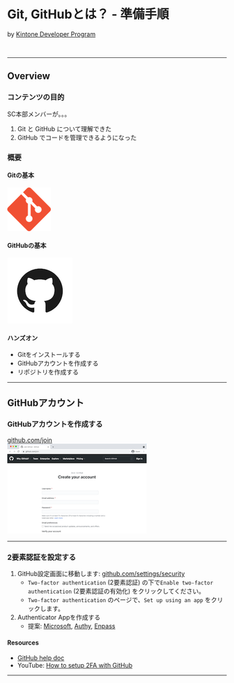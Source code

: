 # Git, GitHubとは？ - 準備手順
by [Kintone Developer Program](https://developer.kintone.io/hc/en-us/)

<br />

<!-- block-start: grid, sns-box -->
<!-- account: github, ahandsel -->
<!-- block-end -->

---

## Overview

### コンテンツの目的
SC本部メンバーが。。。
  1. Git と GitHub について理解できた
  2. GitHub でコードを管理できるようになった

### 概要
<!-- block-start: grid -->

<!-- block-start: column -->

#### Gitの基本
<img src="../assets/Git_Logo.png"/>

<!-- block-end -->

<!-- block-start: column -->

#### GitHubの基本
<img src="../assets/GitHub_CatLogo.png"/>

<!-- block-end -->

<!-- block-start: column -->

#### ハンズオン
  - Gitをインストールする
  - GitHubアカウントを作成する
  - リポジトリを作成する

<!-- block-end -->
<!-- block-end -->

---

## GitHubアカウント

### GitHubアカウントを作成する
[github.com/join](https://github.com/join)  
![GitHub Join Screenshot](../assets/GitHub_Join.png)

---

### 2要素認証を設定する
  1. GitHub設定画面に移動します: [github.com/settings/security](https://github.com/settings/security)
     - `Two-factor authentication` (2要素認証) の下で`Enable two-factor authentication` (2要素認証の有効化) をクリックしてください。
     - `Two-factor authentication` のページで、`Set up using an app` をクリックします。
  2. Authenticator Appを作成する
     - 提案: [Microsoft](https://www.microsoft.com/en-us/account/authenticator), [Authy](https://authy.com/guides/github/), [Enpass](https://www.enpass.io/)

#### Resources
  - [GitHub help doc](https://help.github.com/ja/github/authenticating-to-github/configuring-two-factor-authentication)
  - YouTube: [How to setup 2FA with GitHub](https://youtu.be/5DKqXeorDHY)

---

##
